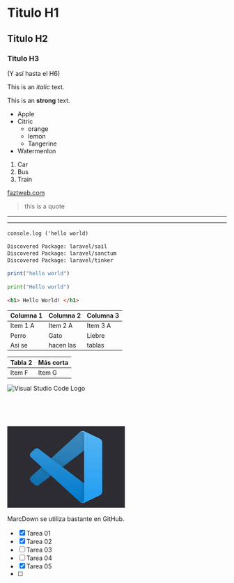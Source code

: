# Titulo H1
## Titulo H2
### Titulo H3
(Y así hasta el H6)

<!--Los comentarios se hacen igual que en HTML  -->
<!--ITALICA  -->
This is an *italic* text.
<!--BOLD -->
This is an **strong** text. 

<!--Lista desordenada-->
* Apple
* Citric
  <!--Sub Items-->
    * orange
    * lemon
    * Tangerine
* Watermenlon

<!--Lista Ordenada-->
1. Car
2. Bus
3. Train

<!--ENLACE-->
[faztweb.com](https://www.faztweb.com)

> this is a quote
---
___

<!--Bloques de codigo entre tildes-->
`console.log ('hello world)`

<!--Bloques de codigo entre 3 tildes-->
```
Discovered Package: laravel/sail
Discovered Package: laravel/sanctum
Discovered Package: laravel/tinker
```
<!--Bloques de codigo Javascript-->
```javascript
print("hello world")
```
<!--Bloques de codigo Python -->
```python
print("Hello world")
```

<!--Bloques de codigo html-->
```html
<h1> Hello World! </h1>
```
<!--TABLAS-->

| Columna 1 | Columna 2 | Columna 3 |
|-----------|----------|-----------|
| Item 1 A  | Item 2 A  | Item 3 A  |
| Perro     | Gato      | Liebre    |
| Asi se    | hacen las | tablas    |


|  Tabla 2  | Más corta |
|-----------|-----------|
| Item F    | Item G    |

<!--Cómo generar una imagen-->

![Visual Studio Code Logo](https://upload.wikimedia.org/wikipedia/commons/thumb/9/9a/Visual_Studio_Code_1.35_icon.svg/2048px-Visual_Studio_Code_1.35_icon.svg.png "VS Code logo")

<br>
<br>
<br>

![Visual Studio Code Black logo](vscode.jfif "Vs Code logo")

MarcDown se utiliza bastante en GitHub. 
<!--GitHUbe Markdowns; Esto no se va a ver en VS CODE pero sí en Git Hub -->
* [x] Tarea 01
* [x] Tarea 02
* [ ] Tarea 03
* [ ] Tarea 04
* [x] Tarea 05
* [ ] 